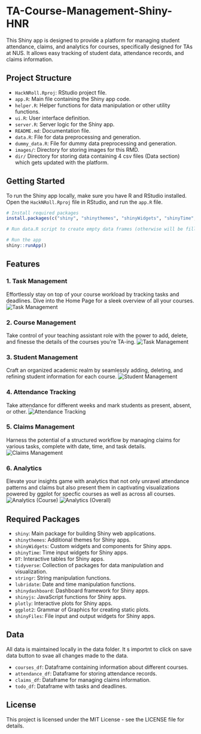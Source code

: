 # TA-Course-Management-Shiny-HNR

This Shiny app is designed to provide a platform for managing student attendance, claims, and analytics for courses, specifically designed for TAs at NUS. It allows easy tracking of student data, attendance records, and claims information.

## Project Structure

- `HackNRoll.Rproj`: RStudio project file.
- `app.R`: Main file containing the Shiny app code.
- `helper.R`: Helper functions for data manipulation or other utility functions.
- `ui.R`: User interface definition.
- `server.R`: Server logic for the Shiny app.
- `README.md`: Documentation file.
- `data.R`: File for data preprocessing and generation.
- `dummy_data.R`: File for dummy data preprocessing and generation.
- `images/`: Directory for storing images for this RMD.
- `dir/` Directory for storing data containing 4 csv files (Data section) which gets updated with the platform.

## Getting Started

To run the Shiny app locally, make sure you have R and RStudio installed. Open the `HackNRoll.Rproj` file in RStudio, and run the `app.R` file.

```R
# Install required packages
install.packages(c("shiny", "shinythemes", "shinyWidgets", "shinyTime", "DT", "tidyverse", "stringr", "lubridate", "shinydashboard", "shinyjs", "plotly", "ggplot2", "shinyFiles"))

# Run data.R script to create empty data frames (otherwise will be filled with dummy data)

# Run the app
shiny::runApp()
```

## Features

### 1. Task Management
Effortlessly stay on top of your course workload by tracking tasks and deadlines. Dive into the Home Page for a sleek overview of all your courses.
![Task Management](images/home_page.png)

### 2. Course Management
Take control of your teaching assistant role with the power to add, delete, and finesse the details of the courses you're TA-ing.
![Task Management](images/courses.png)

### 3. Student Management
Craft an organized academic realm by seamlessly adding, deleting, and refining student information for each course.
![Student Management](images/student_list.png)

### 4. Attendance Tracking
Take attendance for different weeks and mark students as present, absent, or other.
![Attendance Tracking](images/attendance.png)

### 5. Claims Management
Harness the potential of a structured workflow by managing claims for various tasks, complete with date, time, and task details.
![Claims Management](images/claims.png)

### 6. Analytics
Elevate your insights game with analytics that not only unravel attendance patterns and claims but also present them in captivating visualizations powered by ggplot for specfic courses as well as across all courses.
![Analytics (Course)](images/analytics.png)
![Analytics (Overall)](images/analytics_page.png)


## Required Packages

- `shiny`: Main package for building Shiny web applications.
- `shinythemes`: Additional themes for Shiny apps.
- `shinyWidgets`: Custom widgets and components for Shiny apps.
- `shinyTime`: Time input widgets for Shiny apps.
- `DT`: Interactive tables for Shiny apps.
- `tidyverse`: Collection of packages for data manipulation and visualization.
- `stringr`: String manipulation functions.
- `lubridate`: Date and time manipulation functions.
- `shinydashboard`: Dashboard framework for Shiny apps.
- `shinyjs`: JavaScript functions for Shiny apps.
- `plotly`: Interactive plots for Shiny apps.
- `ggplot2`: Grammar of Graphics for creating static plots.
- `shinyFiles`: File input and output widgets for Shiny apps.

## Data

All data is maintained locally in the data folder. It s importnt to click on save data button to svae all changes made to the data.
- `courses_df`: Dataframe containing information about different courses.
- `attendance_df`: Dataframe for storing attendance records.
- `claims_df`: Dataframe for managing claims information.
- `todo_df`: Dataframe with tasks and deadlines.

## License
This project is licensed under the MIT License - see the LICENSE file for details.






